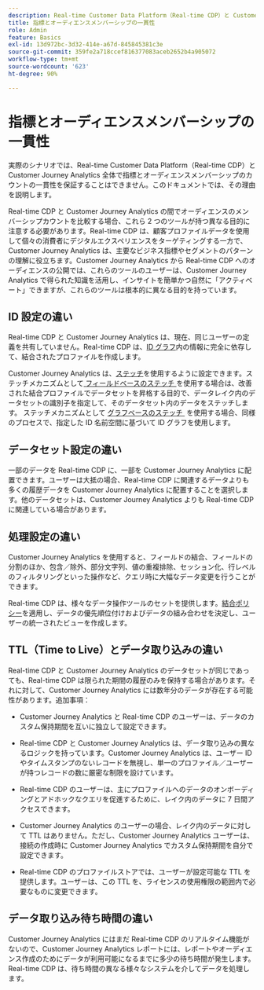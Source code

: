 ```yaml
---
description: Real-time Customer Data Platform（Real-time CDP）と Customer Journey Analytics の間の指標とオーディエンスメンバーシップのカウントの一貫性に影響する要因について説明します。
title: 指標とオーディエンスメンバーシップの一貫性
role: Admin
feature: Basics
exl-id: 13d972bc-3d32-414e-a67d-845845381c3e
source-git-commit: 359fe2a718ccef816377083aceb2652b4a905072
workflow-type: tm+mt
source-wordcount: '623'
ht-degree: 90%

---
```



# 指標とオーディエンスメンバーシップの一貫性

実際のシナリオでは、Real-time Customer Data Platform（Real-time CDP）と Customer Journey Analytics 全体で指標とオーディエンスメンバーシップのカウントの一貫性を保証することはできません。このドキュメントでは、その理由を説明します。

Real-time CDP と Customer Journey Analytics の間でオーディエンスのメンバーシップカウントを比較する場合、これら 2 つのツールが持つ異なる目的に注意する必要があります。Real-time CDP は、顧客プロファイルデータを使用して個々の消費者にデジタルエクスペリエンスをターゲティングする一方で、Customer Journey Analytics は、主要なビジネス指標やセグメントのパターンの理解に役立ちます。Customer Journey Analytics から Real-time CDP へのオーディエンスの公開では、これらのツールのユーザーは、Customer Journey Analytics で得られた知識を活用し、インサイトを簡単かつ自然に「アクティベート」できますが、これらのツールは根本的に異なる目的を持っています。

## ID 設定の違い

Real-time CDP と Customer Journey Analytics は、現在、同じユーザーの定義を共有していません。Real-time CDP は、[ID グラフ](https://experienceleague.adobe.com/docs/platform-learn/tutorials/identities/understanding-identity-and-identity-graphs.html?lang=ja)内の情報に完全に依存して、結合されたプロファイルを作成します。

Customer Journey Analytics は、[ステッチ](../stitching/overview.md)を使用するように設定できます。ステッチメカニズムとして [&#x200B; フィールドベースのステッチ &#x200B;](/help/stitching/fbs.md) を使用する場合は、改善された結合プロファイルでデータセットを昇格する目的で、データレイク内のデータセットの識別子を指定して、そのデータセット内のデータをステッチします。 ステッチメカニズムとして [&#x200B; グラフベースのステッチ &#x200B;](/help/stitching/gbs.md) を使用する場合、同様のプロセスで、指定した ID 名前空間に基づいて ID グラフを使用します。


## データセット設定の違い

一部のデータを Real-time CDP に、一部を Customer Journey Analytics に配置できます。ユーザーは大抵の場合、Real-time CDP に関連するデータよりも多くの履歴データを Customer Journey Analytics に配置することを選択します。他のデータセットは、Customer Journey Analytics よりも Real-time CDP に関連している場合があります。

## 処理設定の違い

Customer Journey Analytics を使用すると、フィールドの結合、フィールドの分割のほか、包含／除外、部分文字列、値の重複排除、セッション化、行レベルのフィルタリングといった操作など、クエリ時に大幅なデータ変更を行うことができます。

Real-time CDP は、様々なデータ操作ツールのセットを提供します。[結合ポリシー](https://experienceleague.adobe.com/docs/experience-platform/profile/merge-policies/overview.html?lang=ja)を適用し、データの優先順位付けおよびデータの組み合わせを決定し、ユーザーの統一されたビューを作成します。

## TTL（Time to Live）とデータ取り込みの違い

Real-time CDP と Customer Journey Analytics のデータセットが同じであっても、Real-time CDP は限られた期間の履歴のみを保持する場合があります。それに対して、Customer Journey Analytics には数年分のデータが存在する可能性があります。追加事項：

* Customer Journey Analytics と Real-time CDP のユーザーは、データのカスタム保持期間を互いに独立して設定できます。

* Real-time CDP と Customer Journey Analytics は、データ取り込みの異なるロジックを持っています。Customer Journey Analytics は、ユーザー ID やタイムスタンプのないレコードを無視し、単一のプロファイル／ユーザーが持つレコードの数に厳密な制限を設けています。

* Real-time CDP のユーザーは、主にプロファイルへのデータのオンボーディングとアドホックなクエリを促進するために、レイク内のデータに 7 日間アクセスできます。

* Customer Journey Analytics のユーザーの場合、レイク内のデータに対して TTL はありません。ただし、Customer Journey Analytics ユーザーは、接続の作成時に Customer Journey Analytics でカスタム保持期間を自分で設定できます。

* Real-time CDP のプロファイルストアでは、ユーザーが設定可能な TTL を提供します。ユーザーは、この TTL を、ライセンスの使用権限の範囲内で必要なものに変更できます。

## データ取り込み待ち時間の違い

Customer Journey Analytics にはまだ Real-time CDP のリアルタイム機能がないので、Customer Journey Analytics レポートには、レポートやオーディエンス作成のためにデータが利用可能になるまでに多少の待ち時間が発生します。Real-time CDP は、待ち時間の異なる様々なシステムを介してデータを処理します。
